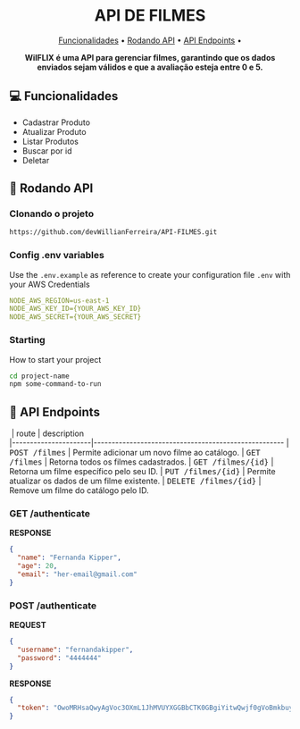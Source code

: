 <h1 align="center" style="font-weight: bold;">API DE FILMES</h1>

<p align="center">
 <a href="#funcionalidades">Funcionalidades</a> • 
 <a href="#started">Rodando API</a> • 
  <a href="#routes">API Endpoints</a> •
</p>

<p align="center">
    <b>WilFLIX é uma API para gerenciar filmes, garantindo que os dados enviados sejam válidos e que a avaliação esteja entre 0 e 5.</b>
</p>

<h2 id="funcionalidades">💻 Funcionalidades</h2>

- Cadastrar Produto
- Atualizar Produto
- Listar Produtos
- Buscar por id
- Deletar

<h2 id="started">🚀 Rodando API</h2>


<h3>Clonando o projeto</h3>


```bash
https://github.com/devWillianFerreira/API-FILMES.git
```

<h3>Config .env variables</h2>

Use the `.env.example` as reference to create your configuration file `.env` with your AWS Credentials

```yaml
NODE_AWS_REGION=us-east-1
NODE_AWS_KEY_ID={YOUR_AWS_KEY_ID}
NODE_AWS_SECRET={YOUR_AWS_SECRET}
```

<h3>Starting</h3>

How to start your project

```bash
cd project-name
npm some-command-to-run
```

<h2 id="routes">📍 API Endpoints</h2>

​
| route               | description                                          
|----------------------|-----------------------------------------------------
| <kbd>POST /filmes</kbd>         | Permite adicionar um novo filme ao catálogo.
| <kbd>GET /filmes</kbd>          | Retorna todos os filmes cadastrados.
| <kbd>GET /filmes/{id}</kbd>     | Retorna um filme específico pelo seu ID.
| <kbd>PUT /filmes/{id}</kbd>     | Permite atualizar os dados de um filme existente.
| <kbd>DELETE /filmes/{id}</kbd>  | Remove um filme do catálogo pelo ID.

<h3 id="get-auth-detail">GET /authenticate</h3>

**RESPONSE**
```json
{
  "name": "Fernanda Kipper",
  "age": 20,
  "email": "her-email@gmail.com"
}
```

<h3 id="post-auth-detail">POST /authenticate</h3>

**REQUEST**
```json
{
  "username": "fernandakipper",
  "password": "4444444"
}
```

**RESPONSE**
```json
{
  "token": "OwoMRHsaQwyAgVoc3OXmL1JhMVUYXGGBbCTK0GBgiYitwQwjf0gVoBmkbuyy0pSi"
}
```



